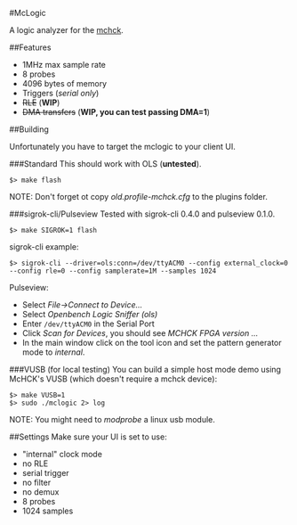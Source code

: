 #McLogic

A logic analyzer for the [mchck](https://mchck.org).

##Features

- 1MHz max sample rate
- 8 probes
- 4096 bytes of memory
- Triggers (*serial only*)
- ~~RLE~~ (**WIP**)
- ~~DMA transfers~~ (**WIP, you can test passing DMA=1**)

##Building

Unfortunately you have to target the mclogic to your client UI.


###Standard
This should work with OLS (**untested**).

    $> make flash

NOTE: Don't forget ot copy *old.profile-mchck.cfg* to the plugins folder.

###sigrok-cli/Pulseview
Tested with sigrok-cli 0.4.0 and pulseview 0.1.0.

    $> make SIGROK=1 flash

sigrok-cli example:

    $> sigrok-cli --driver=ols:conn=/dev/ttyACM0 --config external_clock=0 --config rle=0 --config samplerate=1M --samples 1024

Pulseview:

- Select *File->Connect to Device...*
- Select *Openbench Logic Sniffer (ols)*
- Enter `/dev/ttyACM0` in the Serial Port
- Click *Scan for Devices*, you should see *MCHCK FPGA version ...*
- In the main window click on the tool icon and set the pattern generator mode to *internal*.

###VUSB (for local testing)
You can build a simple host mode demo using McHCK's VUSB (which doesn't require a mchck device):

    $> make VUSB=1
    $> sudo ./mclogic 2> log

NOTE: You might need to *modprobe* a linux usb module.


##Settings
Make sure your UI is set to use:

- "internal" clock mode
- no RLE
- serial trigger
- no filter
- no demux
- 8 probes
- 1024 samples
